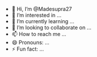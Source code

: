 - 👋 Hi, I’m @Madesupra27
- 👀 I’m interested in ...
- 🌱 I’m currently learning ...
- 💞️ I’m looking to collaborate on ...
- 📫 How to reach me ...
- 😄 Pronouns: ...
- ⚡ Fun fact: ...

<!---
Madesupra27/Madesupra27 is a ✨ special ✨ repository because its `README.md` (this file) appears on your GitHub profile.
You can click the Preview link to take a look at your changes.